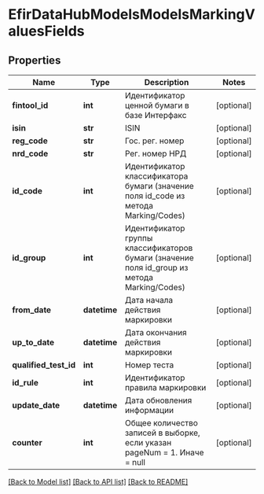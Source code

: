 # EfirDataHubModelsModelsMarkingValuesFields

## Properties
Name | Type | Description | Notes
------------ | ------------- | ------------- | -------------
**fintool_id** | **int** | Идентификатор ценной бумаги в базе Интерфакс | [optional] 
**isin** | **str** | ISIN | [optional] 
**reg_code** | **str** | Гос. рег. номер | [optional] 
**nrd_code** | **str** | Рег. номер НРД | [optional] 
**id_code** | **int** | Идентификатор классификатора бумаги (значение поля id_code из метода Marking/Codes) | [optional] 
**id_group** | **int** | Идентификатор группы классификаторов бумаги (значение поля id_group из метода Marking/Codes) | [optional] 
**from_date** | **datetime** | Дата начала действия маркировки | [optional] 
**up_to_date** | **datetime** | Дата окончания действия маркировки | [optional] 
**qualified_test_id** | **int** | Номер теста | [optional] 
**id_rule** | **int** | Идентификатор правила маркировки | [optional] 
**update_date** | **datetime** | Дата обновления информации | [optional] 
**counter** | **int** | Общее количество записей в выборке, если указан pageNum &#x3D; 1. Иначе &#x3D; null | [optional] 

[[Back to Model list]](../README.md#documentation-for-models) [[Back to API list]](../README.md#documentation-for-api-endpoints) [[Back to README]](../README.md)

